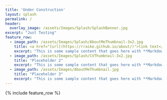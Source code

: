 ```yaml
---
title: 'Under Construction'
layout: splash
permalink: /
header:
  overlay_image: /assets/Images/Splash/SplashBanner.jpg
excerpt: "Just Testing"
feature_row:
  - image_path: /assets/Images/Splash/AboutMeThumbnail-3x2.jpg
    title: <a href="[url](https://rraike.github.io/about/)">link text</a>
    excerpt: "This is some sample content that goes here with **Markdown** formatting."
  - image_path: /assets/Images/Splash/CVThumbnail-3x2.jpg
    title: "Placeholder 2"
    excerpt: "This is some sample content that goes here with **Markdown** formatting."
  - image_path: /assets/Images/AboutMeThumbnail.jpg
    title: "Placeholder 3"
    excerpt: "This is some sample content that goes here with **Markdown** formatting."
---
```

{% include feature_row %}
